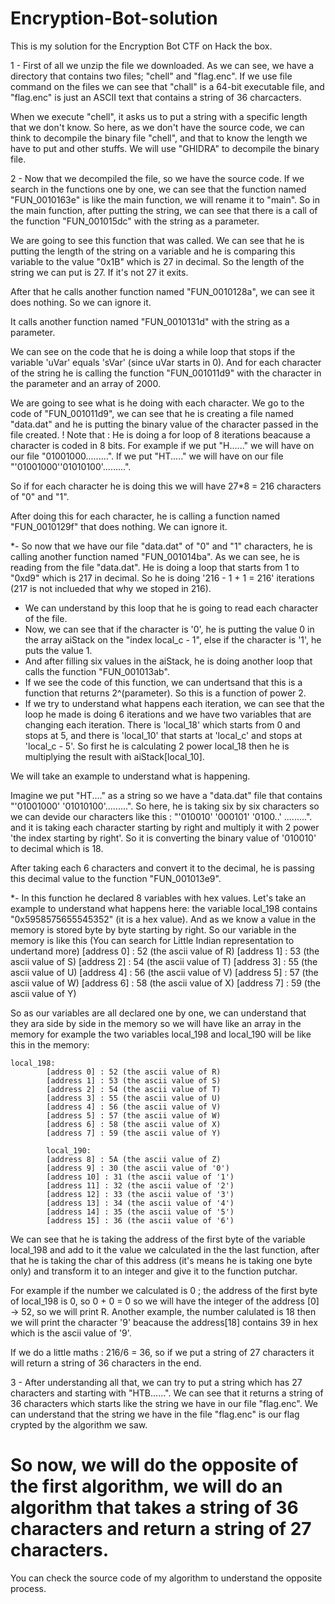 # Encryption-Bot-solution
This is my solution for the Encryption Bot CTF on Hack the box.

1 - First of all we unzip the file we downloaded. As we can see, we have a directory that contains two files; "chell" and "flag.enc".
    If we use file command on the files we can see that "chall" is a 64-bit executable file, and "flag.enc" is just an ASCII text that contains a string of 36 charcacters.

When we execute "chell", it asks us to put a string with a specific length that we don't know. So here, as we don't have the source code, we can think to decompile the binary file "chell", and that to know the length we have to put and other stuffs.
We will use "GHIDRA" to decompile the binary file.

2 - Now that we decompiled the file, so we have the source code.
        If we search in the functions one by one, we can see that the function named "FUN_0010163e" is like the main function, we will rename it to "main".
    So in the main function, after putting the string, we can see that there is a call of the function "FUN_001015dc" with the string as a parameter.
    
We are going to see this function that was called. We can see that he is putting the length of the string on a variable and he is comparing this variable to the value "0x1B" which is 27 in decimal.
So the length of the string we can put is 27. If it's not 27 it exits.

After that he calls another function named "FUN_0010128a", we can see it does nothing. So we can ignore it.

It calls another function named "FUN_0010131d" with the string as a parameter. 

We can see on the code that he is doing a while loop that stops if the variable 'uVar' equals 'sVar' (since uVar starts in 0).
And for each character of the string he is calling the function "FUN_001011d9" with the character in the parameter and an array of 2000.

We are going to see what is he doing with each character.
We go to the code of "FUN_001011d9", we can see that he is creating a file named "data.dat" and he is putting the binary value of the character passed in the file created.
! Note that : He is doing a for loop of 8 iterations beacause a character is coded in 8 bits.
For example if we put "H......" we will have on our file "01001000.........".
If we put "HT....." we will have on our file "'01001000''01010100'.........".
    
So if for each character he is doing this we will have 27*8 = 216 characters of "0" and "1".

After doing this for each character, he is calling a function named "FUN_0010129f" that does nothing. We can ignore it.

*- So now that we have our file "data.dat" of "0" and "1" characters, he is calling another function named "FUN_001014ba".
As we can see, he is reading from the file "data.dat".
He is doing a loop that starts from 1 to "0xd9" which is 217 in decimal. So he is doing '216 - 1 + 1 = 216' iterations (217 is not inclueded that why we stoped in 216).
    
- We can understand by this loop that he is going to read each character of the file.
- Now, we can see that if the character is '0', he is putting the value 0 in the array aiStack on the "index local_c - 1", else if the character is '1', he puts the value 1.
- And after filling six values in the aiStack, he is doing another loop that calls the function "FUN_001013ab".
- If we see the code of this function, we can undertsand that this is a function that returns 2^(parameter). So this is a function of power 2.
- If we try to understand what happens each iteration, we can see that the loop he made is doing 6 iterations and we have two variables that are changing each iteration.
There is 'local_18' which starts from 0 and stops at 5, and there is 'local_10' that starts at 'local_c' and stops at 'local_c - 5'.
So first he is calculating 2 power local_18 then he is multiplying the result with aiStack[local_10].

We will take an example to understand what is happening.

Imagine we put "HT...." as a string so we have a "data.dat" file that contains "'01001000' '01010100'.........".
So here, he is taking six by six characters so we can devide our characters like this : "'010010' '000101' '0100..' .........".
and it is taking each character starting by right and multiply it with 2 power 'the index starting by right'.
So it is converting the binary value of '010010' to decimal which is 18.

After taking each 6 characters and convert it to the decimal, he is passing this decimal value to the function "FUN_001013e9".

*- In this function he declared 8 variables with hex values.
Let's take an example to understand what happens here:
the variable local_198 contains "0x5958575655545352" (it is a hex value). And as we know a value in the memory is stored byte by byte starting by right.
So our variable in the memory is like this (You can search for Little Indian representation to undertand more)
            [address 0] : 52 (the ascii value of R)
            [address 1] : 53 (the ascii value of S)
            [address 2] : 54 (the ascii value of T)
            [address 3] : 55 (the ascii value of U)
            [address 4] : 56 (the ascii value of V)
            [address 5] : 57 (the ascii value of W)
            [address 6] : 58 (the ascii value of X)
            [address 7] : 59 (the ascii value of Y)

So as our variables are all declared one by one, we can understand that they ara side by side in the memory so we will have like an array in the memory
for example the two variables local_198 and local_190 will be like this in the memory:
            
    local_198:
            [address 0] : 52 (the ascii value of R)
            [address 1] : 53 (the ascii value of S)
            [address 2] : 54 (the ascii value of T)
            [address 3] : 55 (the ascii value of U)
            [address 4] : 56 (the ascii value of V)
            [address 5] : 57 (the ascii value of W)
            [address 6] : 58 (the ascii value of X)
            [address 7] : 59 (the ascii value of Y)

            local_190:
            [address 8] : 5A (the ascii value of Z)
            [address 9] : 30 (the ascii value of '0')
            [address 10] : 31 (the ascii value of '1')
            [address 11] : 32 (the ascii value of '2')
            [address 12] : 33 (the ascii value of '3')
            [address 13] : 34 (the ascii value of '4')
            [address 14] : 35 (the ascii value of '5')
            [address 15] : 36 (the ascii value of '6')

We can see that he is taking the address of the first byte of the variable local_198 and add to it the value we calculated in the the last function, after that he is taking the char of this address (it's means he is taking one byte only) and transform it to an integer and give it to the function putchar.
        
For example if the number we calculated is 0 ; the address of the first byte of local_198 is 0, so 0 + 0 = 0 so we will have the integer of the address [0] -> 52, so we will print R.
Another example, the number calulated is 18 then we will print the character '9' beacause the address[18] contains 39 in hex which is the ascii value of '9'. 

If we do a little maths : 216/6 = 36, so if we put a string of 27 characters it will return a string of 36 characters in the end.

    
3 - After understanding all that, we can try to put a string which has 27 characters and starting with "HTB......". We can see that it returns a string of 36 characters which starts like the string we have in our file "flag.enc".
We can understand that the string we have in the file "flag.enc" is our flag crypted by the algorithm we saw.


# So now, we will do the opposite of the first algorithm, we will do an algorithm that takes a string of 36 characters and return a string of 27 characters.

You can check the source code of my algorithm to understand the opposite process.

